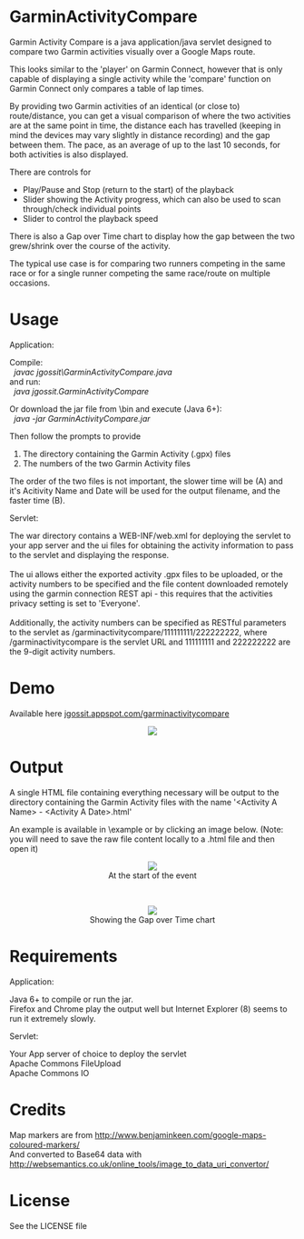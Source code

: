 GarminActivityCompare
=====================

Garmin Activity Compare is a java application/java servlet designed to compare two Garmin activities visually over a Google Maps route.

This looks similar to the 'player' on Garmin Connect, however that is only capable of displaying a single activity while the 'compare' function on Garmin Connect only compares a table of lap times.

By providing two Garmin activities of an identical (or close to) route/distance, you can get a visual comparison of where the two activities are at the same point in time, the distance each has travelled (keeping in mind the devices may vary slightly in distance recording) and the gap between them. The pace, as an average of up to the last 10 seconds, for both activities is also displayed.

There are controls for<br>
- Play/Pause and Stop (return to the start) of the playback<br>
- Slider showing the Activity progress, which can also be used to scan through/check individual points<br>
- Slider to control the playback speed

There is also a Gap over Time chart to display how the gap between the two grew/shrink over the course of the activity.

The typical use case is for comparing two runners competing in the same race or for a single runner competing the same race/route on multiple occasions.


Usage
=====

Application:

Compile:<br>
&nbsp;&nbsp;<i>javac jgossit\GarminActivityCompare.java</i><br>
and run:<br>
&nbsp;&nbsp;<i>java jgossit.GarminActivityCompare</i>

Or download the jar file from \bin and execute (Java 6+):<br>
&nbsp;&nbsp;<i>java -jar GarminActivityCompare.jar</i>
  
Then follow the prompts to provide<br>
1) The directory containing the Garmin Activity (.gpx) files<br>
2) The numbers of the two Garmin Activity files

The order of the two files is not important, the slower time will be (A) and it's Acitivity Name and Date will be used for the output filename, and the faster time (B).


Servlet:

The war directory contains a WEB-INF/web.xml for deploying the servlet to your app server and the ui files for obtaining the activity information to pass to the servlet and displaying the response.<br><br>
The ui allows either the exported activity .gpx files to be uploaded, or the activity numbers to be specified and the file content downloaded remotely using the garmin connection REST api - this requires that the activities privacy setting is set to 'Everyone'.<br><br>
Additionally, the activity numbers can be specified as RESTful parameters to the servlet as /garminactivitycompare/111111111/222222222, where /garminactivitycompare is the servlet URL and 111111111 and 222222222 are the 9-digit activity numbers.


Demo
====

Available here <a target="_blank" href="http://jgossit.appspot.com/garminactivitycompare">jgossit.appspot.com/garminactivitycompare</a>
<p align="center" >
  <img src="https://raw.github.com/jgossit/GarminActivityCompare/master/example/web form.png">
</p>


Output
======

A single HTML file containing everything necessary will be output to the directory containing the Garmin Activity files with the name '&lt;Activity A Name&gt; - &lt;Activity A Date&gt;.html'

An example is available in \example or by clicking an image below. (Note: you will need to save the raw file content locally to a .html file and then open it)
<p align="center" >
  <a href="https://raw.github.com/jgossit/GarminActivityCompare/master/example/2013-04-28_Sri_Chinmoy_Princes_Park_10km.html"><img src="https://raw.github.com/jgossit/GarminActivityCompare/master/example/2013-04-28_Sri_Chinmoy_Princes_Park_10km.png"></a>
  <br>At the start of the event
</p>
<br>
<p align="center" >
  <a href="https://raw.github.com/jgossit/GarminActivityCompare/master/example/2013-04-28_Sri_Chinmoy_Princes_Park_10km.html"><img src="https://raw.github.com/jgossit/GarminActivityCompare/master/example/2013-04-28_Sri_Chinmoy_Princes_Park_10km-2.png"></a>
  <br>Showing the Gap over Time chart
</p>


Requirements
============

Application:

Java 6+ to compile or run the jar.<br>
Firefox and Chrome play the output well but Internet Explorer (8) seems to run it extremely slowly.


Servlet:

Your App server of choice to deploy the servlet<br>
Apache Commons FileUpload<br>
Apache Commons IO


Credits
=======

Map markers are from http://www.benjaminkeen.com/google-maps-coloured-markers/<br>
And converted to Base64 data with http://websemantics.co.uk/online_tools/image_to_data_uri_convertor/


License
=======
See the LICENSE file
